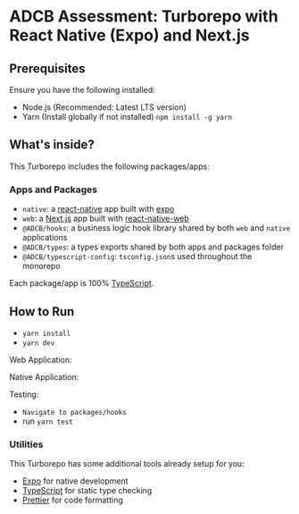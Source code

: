 # ADCB Assessment: Turborepo with React Native (Expo) and Next.js

## Prerequisites

Ensure you have the following installed:

- Node.js (Recommended: Latest LTS version)
- Yarn (Install globally if not installed) `npm install -g yarn`

## What's inside?

This Turborepo includes the following packages/apps:

### Apps and Packages

- `native`: a [react-native](https://reactnative.dev/) app built with [expo](https://docs.expo.dev/)
- `web`: a [Next.js](https://nextjs.org/) app built with [react-native-web](https://necolas.github.io/react-native-web/)
- `@ADCB/hooks`: a business logic hook library shared by both `web` and `native` applications
- `@ADCB/types`: a types exports shared by both apps and packages folder
- `@ADCB/typescript-config`: `tsconfig.json`s used throughout the monorepo

Each package/app is 100% [TypeScript](https://www.typescriptlang.org/).

## How to Run

- `yarn install`
- `yarn dev`

Web Application:

Native Application:

Testing:

- `Navigate to packages/hooks`
- run `yarn test`

### Utilities

This Turborepo has some additional tools already setup for you:

- [Expo](https://docs.expo.dev/) for native development
- [TypeScript](https://www.typescriptlang.org/) for static type checking
- [Prettier](https://prettier.io) for code formatting
